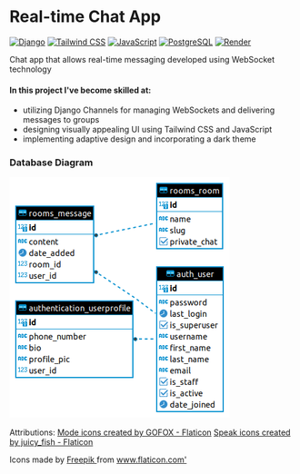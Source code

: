 # Real-time Chat App

[![Django][Django]][Django-url] [![Tailwind CSS][Tailwind]][Tailwind-url] [![JavaScript][JavaScript]][JavaScript-url] [![PostgreSQL][PostgreSQL]][PostgreSQL-url]  [![Render][Render]][Render-url]

Chat app that allows real-time messaging developed using WebSocket
technology

#### In this project I've become skilled at:
* utilizing Django Channels for managing WebSockets and delivering messages to groups
* designing visually appealing UI using Tailwind CSS and JavaScript
* implementing adaptive design and incorporating a dark theme

### Database Diagram
![er](https://raw.githubusercontent.com/uliana-dzyoba/real-time-chat-app/main/visuals/er.png)


Attributions:
<a href="https://www.flaticon.com/free-icons/mode" title="mode icons">Mode icons created by GOFOX - Flaticon</a>
<a href="https://www.flaticon.com/free-icons/speak" title="speak icons">Speak icons created by juicy_fish - Flaticon</a>
<div> Icons made by <a href="https://www.flaticon.com/authors/freepik" title="Freepik"> Freepik </a> from <a href="https://www.flaticon.com/" title="Flaticon">www.flaticon.com'</a></div>

[Django]: https://img.shields.io/badge/Django-092E20?style=for-the-badge&logo=django&logoColor=green
[Django-url]: https://www.djangoproject.com/
[Tailwind]: https://img.shields.io/badge/Tailwind_CSS-38B2AC?style=for-the-badge&logo=tailwind-css&logoColor=white
[Tailwind-url]: https://tailwindcss.com/
[JavaScript]: https://img.shields.io/badge/JavaScript-323330?style=for-the-badge&logo=javascript&logoColor=F7DF1E
[JavaScript-url]: https://www.javascript.com/
[PostgreSQL]: https://img.shields.io/badge/PostgreSQL-316192?style=for-the-badge&logo=postgresql&logoColor=white
[PostgreSQL-url]: https://www.postgresql.org/
[Render]: https://img.shields.io/badge/Render-46E3B7?style=for-the-badge&logo=render&logoColor=white
[Render-url]: https://render.com/
